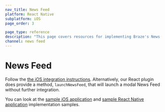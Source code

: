 ```yaml
---
nav_title: News Feed
platform: React Native
subplatform: iOS
page_order: 3

page_type: reference
description: "This page covers resources for implementing Braze's News Feed in your iOS app running React Native."
channel: news feed
---
```

# News Feed

Follow the [the iOS integration instructions][1]. Alternatively, our React plugin does provide a method, `launchNewsFeed`, that will launch a modal News Feed without further integration.

You can look at the [sample iOS application][2]  and [sample React Native application][3]  implementation samples.

[1]: {{site.baseurl}}/developer_guide/platform_integration_guides/ios/news_feed/
[2]: https://github.com/Appboy/appboy-ios-sdk
[3]: https://github.com/Appboy/appboy-react-sdk
